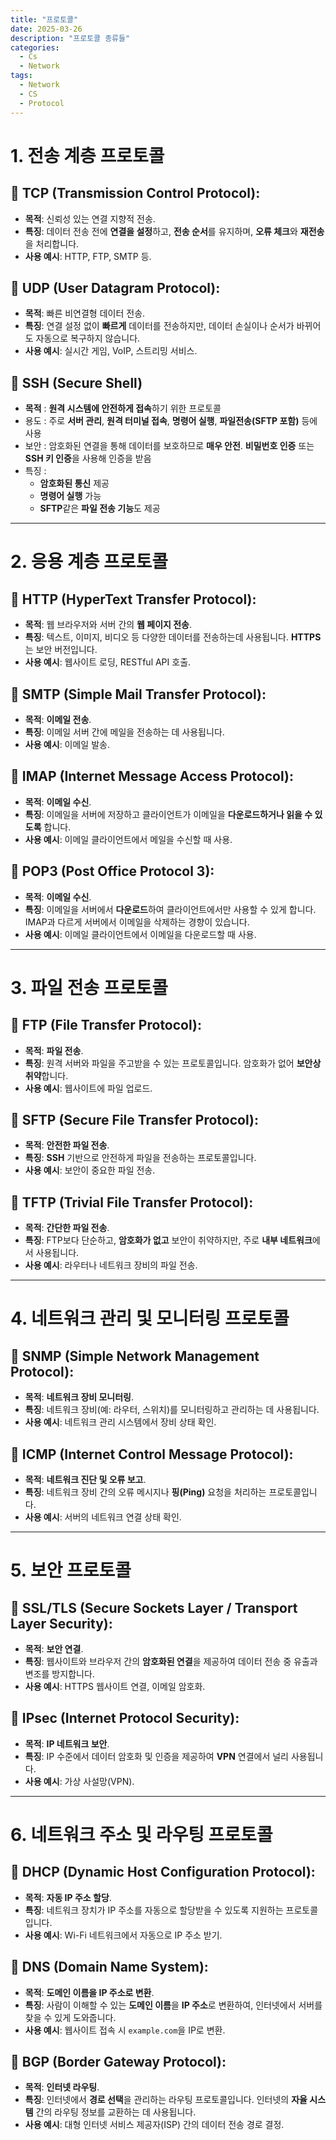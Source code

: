```yaml
---
title: "프로토콜"
date: 2025-03-26
description: "프로토콜 종류들"
categories: 
  - Cs
  - Network
tags: 
  - Network
  - CS
  - Protocol
---
```


# **1. 전송 계층 프로토콜**

## 📌 **TCP (Transmission Control Protocol)**:

- **목적**: 신뢰성 있는 연결 지향적 전송.
- **특징**: 데이터 전송 전에 **연결을 설정**하고, **전송 순서**를 유지하며, **오류 체크**와 **재전송**을 처리합니다.
- **사용 예시**: HTTP, FTP, SMTP 등.

## 📌 **UDP (User Datagram Protocol)**:

- **목적**: 빠른 비연결형 데이터 전송.
- **특징**: 연결 설정 없이 **빠르게** 데이터를 전송하지만, 데이터 손실이나 순서가 바뀌어도 자동으로 복구하지 않습니다.
- **사용 예시**: 실시간 게임, VoIP, 스트리밍 서비스.

## 📌 SSH (Secure Shell)

- **목적** : **원격 시스템에 안전하게 접속**하기 위한 프로토콜
- 용도 : 주로 **서버 관리**, **원격 터미널 접속**, **명령어 실행**, **파일전송(SFTP 포함)** 등에 사용
- 보안 : 암호화된 연결을 통해 데이터를 보호하므로 **매우 안전**. **비밀번호 인증** 또는 **SSH 키 인증**을 사용해 인증을 받음
- 특징 :
    - **암호화된 통신** 제공
    - **명령어 실행** 가능
    - **SFTP**같은 **파일 전송 기능**도 제공

---

# **2. 응용 계층 프로토콜**

## 📌 **HTTP (HyperText Transfer Protocol)**:

- **목적**: 웹 브라우저와 서버 간의 **웹 페이지 전송**.
- **특징**: 텍스트, 이미지, 비디오 등 다양한 데이터를 전송하는데 사용됩니다. **HTTPS**는 보안 버전입니다.
- **사용 예시**: 웹사이트 로딩, RESTful API 호출.

## 📌 **SMTP (Simple Mail Transfer Protocol)**:

- **목적**: **이메일 전송**.
- **특징**: 이메일 서버 간에 메일을 전송하는 데 사용됩니다.
- **사용 예시**: 이메일 발송.

## 📌 **IMAP (Internet Message Access Protocol)**:

- **목적**: **이메일 수신**.
- **특징**: 이메일을 서버에 저장하고 클라이언트가 이메일을 **다운로드하거나 읽을 수 있도록** 합니다.
- **사용 예시**: 이메일 클라이언트에서 메일을 수신할 때 사용.

## 📌 **POP3 (Post Office Protocol 3)**:

- **목적**: **이메일 수신**.
- **특징**: 이메일을 서버에서 **다운로드**하여 클라이언트에서만 사용할 수 있게 합니다. IMAP과 다르게 서버에서 이메일을 삭제하는 경향이 있습니다.
- **사용 예시**: 이메일 클라이언트에서 이메일을 다운로드할 때 사용.

---

# **3. 파일 전송 프로토콜**

## 📌 **FTP (File Transfer Protocol)**:

- **목적**: **파일 전송**.
- **특징**: 원격 서버와 파일을 주고받을 수 있는 프로토콜입니다. 암호화가 없어 **보안상 취약**합니다.
- **사용 예시**: 웹사이트에 파일 업로드.

## 📌 **SFTP (Secure File Transfer Protocol)**:

- **목적**: **안전한 파일 전송**.
- **특징**: **SSH** 기반으로 안전하게 파일을 전송하는 프로토콜입니다.
- **사용 예시**: 보안이 중요한 파일 전송.

## 📌 **TFTP (Trivial File Transfer Protocol)**:

- **목적**: **간단한 파일 전송**.
- **특징**: FTP보다 단순하고, **암호화가 없고** 보안이 취약하지만, 주로 **내부 네트워크**에서 사용됩니다.
- **사용 예시**: 라우터나 네트워크 장비의 파일 전송.

---

# **4. 네트워크 관리 및 모니터링 프로토콜**

## 📌 **SNMP (Simple Network Management Protocol)**:

- **목적**: **네트워크 장비 모니터링**.
- **특징**: 네트워크 장비(예: 라우터, 스위치)를 모니터링하고 관리하는 데 사용됩니다.
- **사용 예시**: 네트워크 관리 시스템에서 장비 상태 확인.

## 📌 **ICMP (Internet Control Message Protocol)**:

- **목적**: **네트워크 진단 및 오류 보고**.
- **특징**: 네트워크 장비 간의 오류 메시지나 **핑(Ping)** 요청을 처리하는 프로토콜입니다.
- **사용 예시**: 서버의 네트워크 연결 상태 확인.

---

# **5. 보안 프로토콜**

## 📌 **SSL/TLS (Secure Sockets Layer / Transport Layer Security)**:

- **목적**: **보안 연결**.
- **특징**: 웹사이트와 브라우저 간의 **암호화된 연결**을 제공하여 데이터 전송 중 유출과 변조를 방지합니다.
- **사용 예시**: HTTPS 웹사이트 연결, 이메일 암호화.

## 📌 **IPsec (Internet Protocol Security)**:

- **목적**: **IP 네트워크 보안**.
- **특징**: IP 수준에서 데이터 암호화 및 인증을 제공하여 **VPN** 연결에서 널리 사용됩니다.
- **사용 예시**: 가상 사설망(VPN).

---

# **6. 네트워크 주소 및 라우팅 프로토콜**

## 📌 **DHCP (Dynamic Host Configuration Protocol)**:

- **목적**: **자동 IP 주소 할당**.
- **특징**: 네트워크 장치가 IP 주소를 자동으로 할당받을 수 있도록 지원하는 프로토콜입니다.
- **사용 예시**: Wi-Fi 네트워크에서 자동으로 IP 주소 받기.

## 📌 **DNS (Domain Name System)**:

- **목적**: **도메인 이름을 IP 주소로 변환**.
- **특징**: 사람이 이해할 수 있는 **도메인 이름**을 **IP 주소**로 변환하여, 인터넷에서 서버를 찾을 수 있게 도와줍니다.
- **사용 예시**: 웹사이트 접속 시 `example.com`을 IP로 변환.

## 📌 **BGP (Border Gateway Protocol)**:

- **목적**: **인터넷 라우팅**.
- **특징**: 인터넷에서 **경로 선택**을 관리하는 라우팅 프로토콜입니다. 인터넷의 **자율 시스템** 간의 라우팅 정보를 교환하는 데 사용됩니다.
- **사용 예시**: 대형 인터넷 서비스 제공자(ISP) 간의 데이터 전송 경로 결정.
